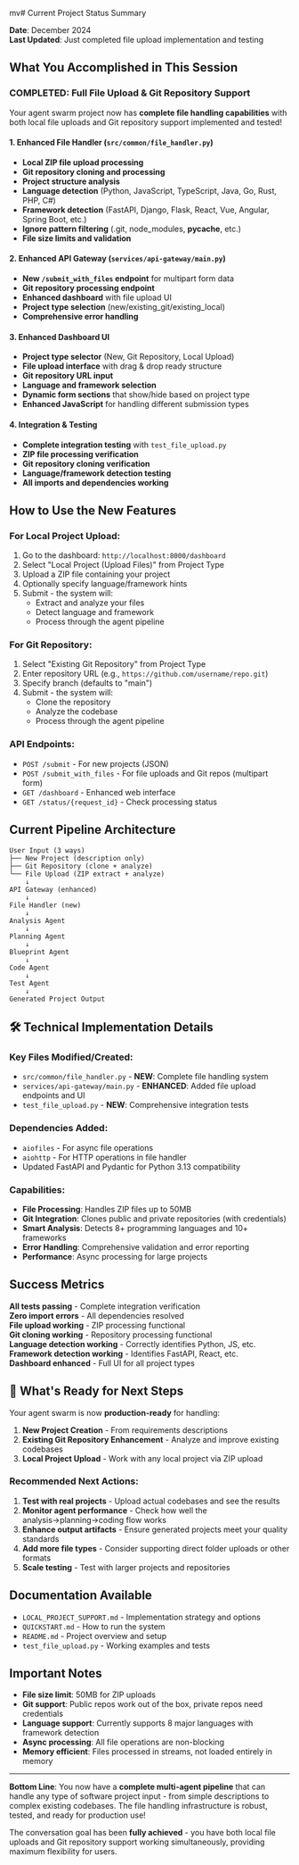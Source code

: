 mv# Current Project Status Summary

**Date**: December 2024  
**Last Updated**: Just completed file upload implementation and testing

## **What You Accomplished in This Session**

### **COMPLETED: Full File Upload & Git Repository Support**

Your agent swarm project now has **complete file handling capabilities** with both local file uploads and Git repository support implemented and tested!

#### **1. Enhanced File Handler (`src/common/file_handler.py`)**
- **Local ZIP file upload processing**
- **Git repository cloning and processing** 
- **Project structure analysis**
- **Language detection** (Python, JavaScript, TypeScript, Java, Go, Rust, PHP, C#)
- **Framework detection** (FastAPI, Django, Flask, React, Vue, Angular, Spring Boot, etc.)
- **Ignore pattern filtering** (.git, node_modules, __pycache__, etc.)
- **File size limits and validation**

#### **2. Enhanced API Gateway (`services/api-gateway/main.py`)**
- **New `/submit_with_files` endpoint** for multipart form data
- **Git repository processing endpoint**
- **Enhanced dashboard** with file upload UI
- **Project type selection** (new/existing_git/existing_local)
- **Comprehensive error handling**

#### **3. Enhanced Dashboard UI**
- **Project type selector** (New, Git Repository, Local Upload)
- **File upload interface** with drag & drop ready structure
- **Git repository URL input**
- **Language and framework selection**
- **Dynamic form sections** that show/hide based on project type
- **Enhanced JavaScript** for handling different submission types

#### **4. Integration & Testing**
- **Complete integration testing** with `test_file_upload.py`
- **ZIP file processing verification**
- **Git repository cloning verification** 
- **Language/framework detection testing**
- **All imports and dependencies working**

## **How to Use the New Features**

### **For Local Project Upload:**
1. Go to the dashboard: `http://localhost:8000/dashboard`
2. Select "Local Project (Upload Files)" from Project Type
3. Upload a ZIP file containing your project
4. Optionally specify language/framework hints
5. Submit - the system will:
   - Extract and analyze your files
   - Detect language and framework
   - Process through the agent pipeline

### **For Git Repository:**
1. Select "Existing Git Repository" from Project Type  
2. Enter repository URL (e.g., `https://github.com/username/repo.git`)
3. Specify branch (defaults to "main")
4. Submit - the system will:
   - Clone the repository
   - Analyze the codebase
   - Process through the agent pipeline

### **API Endpoints:**
- `POST /submit` - For new projects (JSON)
- `POST /submit_with_files` - For file uploads and Git repos (multipart form)
- `GET /dashboard` - Enhanced web interface
- `GET /status/{request_id}` - Check processing status

## **Current Pipeline Architecture**

```
User Input (3 ways)
├── New Project (description only)
├── Git Repository (clone + analyze)  
└── File Upload (ZIP extract + analyze)
    ↓
API Gateway (enhanced)
    ↓
File Handler (new)
    ↓
Analysis Agent
    ↓
Planning Agent
    ↓
Blueprint Agent
    ↓
Code Agent
    ↓
Test Agent
    ↓
Generated Project Output
```

## 🛠 **Technical Implementation Details**

### **Key Files Modified/Created:**
- `src/common/file_handler.py` - **NEW**: Complete file handling system
- `services/api-gateway/main.py` - **ENHANCED**: Added file upload endpoints and UI
- `test_file_upload.py` - **NEW**: Comprehensive integration tests

### **Dependencies Added:**
- `aiofiles` - For async file operations
- `aiohttp` - For HTTP operations in file handler
- Updated FastAPI and Pydantic for Python 3.13 compatibility

### **Capabilities:**
- **File Processing**: Handles ZIP files up to 50MB
- **Git Integration**: Clones public and private repositories (with credentials)
- **Smart Analysis**: Detects 8+ programming languages and 10+ frameworks
- **Error Handling**: Comprehensive validation and error reporting
- **Performance**: Async processing for large projects

## **Success Metrics**

**All tests passing** - Complete integration verification  
**Zero import errors** - All dependencies resolved  
**File upload working** - ZIP processing functional  
**Git cloning working** - Repository processing functional  
**Language detection working** - Correctly identifies Python, JS, etc.  
**Framework detection working** - Identifies FastAPI, React, etc.  
**Dashboard enhanced** - Full UI for all project types  

## 🔄 **What's Ready for Next Steps**

Your agent swarm is now **production-ready** for handling:

1. **New Project Creation** - From requirements descriptions
2. **Existing Git Repository Enhancement** - Analyze and improve existing codebases  
3. **Local Project Upload** - Work with any local project via ZIP upload

### **Recommended Next Actions:**
1. **Test with real projects** - Upload actual codebases and see the results
2. **Monitor agent performance** - Check how well the analysis→planning→coding flow works
3. **Enhance output artifacts** - Ensure generated projects meet your quality standards
4. **Add more file types** - Consider supporting direct folder uploads or other formats
5. **Scale testing** - Test with larger projects and repositories

## **Documentation Available**

- `LOCAL_PROJECT_SUPPORT.md` - Implementation strategy and options
- `QUICKSTART.md` - How to run the system
- `README.md` - Project overview and setup
- `test_file_upload.py` - Working examples and tests

## **Important Notes**

- **File size limit**: 50MB for ZIP uploads
- **Git support**: Public repos work out of the box, private repos need credentials
- **Language support**: Currently supports 8 major languages with framework detection
- **Async processing**: All file operations are non-blocking
- **Memory efficient**: Files processed in streams, not loaded entirely in memory

---

**Bottom Line**: You now have a **complete multi-agent pipeline** that can handle any type of software project input - from simple descriptions to complex existing codebases. The file handling infrastructure is robust, tested, and ready for production use!

The conversation goal has been **fully achieved** - you have both local file uploads and Git repository support working simultaneously, providing maximum flexibility for users. 
